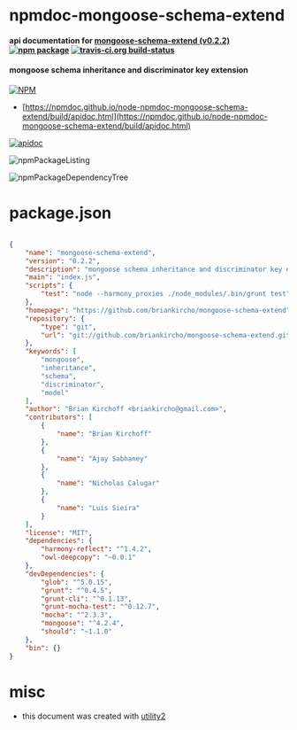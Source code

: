 # npmdoc-mongoose-schema-extend

#### api documentation for  [mongoose-schema-extend (v0.2.2)](https://github.com/briankircho/mongoose-schema-extend)  [![npm package](https://img.shields.io/npm/v/npmdoc-mongoose-schema-extend.svg?style=flat-square)](https://www.npmjs.org/package/npmdoc-mongoose-schema-extend) [![travis-ci.org build-status](https://api.travis-ci.org/npmdoc/node-npmdoc-mongoose-schema-extend.svg)](https://travis-ci.org/npmdoc/node-npmdoc-mongoose-schema-extend)

#### mongoose schema inheritance and discriminator key extension

[![NPM](https://nodei.co/npm/mongoose-schema-extend.png?downloads=true&downloadRank=true&stars=true)](https://www.npmjs.com/package/mongoose-schema-extend)

- [https://npmdoc.github.io/node-npmdoc-mongoose-schema-extend/build/apidoc.html](https://npmdoc.github.io/node-npmdoc-mongoose-schema-extend/build/apidoc.html)

[![apidoc](https://npmdoc.github.io/node-npmdoc-mongoose-schema-extend/build/screenCapture.buildCi.browser.%252Ftmp%252Fbuild%252Fapidoc.html.png)](https://npmdoc.github.io/node-npmdoc-mongoose-schema-extend/build/apidoc.html)

![npmPackageListing](https://npmdoc.github.io/node-npmdoc-mongoose-schema-extend/build/screenCapture.npmPackageListing.svg)

![npmPackageDependencyTree](https://npmdoc.github.io/node-npmdoc-mongoose-schema-extend/build/screenCapture.npmPackageDependencyTree.svg)



# package.json

```json

{
    "name": "mongoose-schema-extend",
    "version": "0.2.2",
    "description": "mongoose schema inheritance and discriminator key extension",
    "main": "index.js",
    "scripts": {
        "test": "node --harmony_proxies ./node_modules/.bin/grunt test"
    },
    "homepage": "https://github.com/briankircho/mongoose-schema-extend",
    "repository": {
        "type": "git",
        "url": "git://github.com/briankircho/mongoose-schema-extend.git"
    },
    "keywords": [
        "mongoose",
        "inheritance",
        "schema",
        "discriminator",
        "model"
    ],
    "author": "Brian Kirchoff <briankircho@gmail.com>",
    "contributors": [
        {
            "name": "Brian Kirchoff"
        },
        {
            "name": "Ajay Sabhaney"
        },
        {
            "name": "Nicholas Calugar"
        },
        {
            "name": "Luis Sieira"
        }
    ],
    "license": "MIT",
    "dependencies": {
        "harmony-reflect": "^1.4.2",
        "owl-deepcopy": "~0.0.1"
    },
    "devDependencies": {
        "glob": "^5.0.15",
        "grunt": "^0.4.5",
        "grunt-cli": "^0.1.13",
        "grunt-mocha-test": "^0.12.7",
        "mocha": "^2.3.3",
        "mongoose": "^4.2.4",
        "should": "~1.1.0"
    },
    "bin": {}
}
```



# misc
- this document was created with [utility2](https://github.com/kaizhu256/node-utility2)
